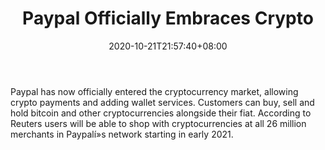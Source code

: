 ﻿---
title: "Paypal Officially Embraces Crypto"
date: 2020-10-21T21:57:40+08:00
lastmod: 2020-10-21T16:45:40+08:00
draft: false
authors: ["June"]
description: "Paypal has now officially entered the cryptocurrency market, allowing crypto payments and adding wallet services. Customers can buy, sell and hold bitcoin and other cryptocurrencies alongside their fiat. According to Reuters users will be able to shop with cryptocurrencies at all 26 million merchants in Paypalí»s network starting in early 2021."
featuredImage: "paypal-officially-embraces-crypto.png"
tags: ["Virtual World","Play to Earn"]
categories: ["news"]
news: ["Virtual World"]
weight: 
lightgallery: true
pinned: false
recommend: false
recommend1: false
---

Paypal has now officially entered the cryptocurrency market, allowing crypto payments and adding wallet services. Customers can buy, sell and hold bitcoin and other cryptocurrencies alongside their fiat. According to Reuters users will be able to shop with cryptocurrencies at all 26 million merchants in Paypalí»s network starting in early 2021.

<!--more-->

